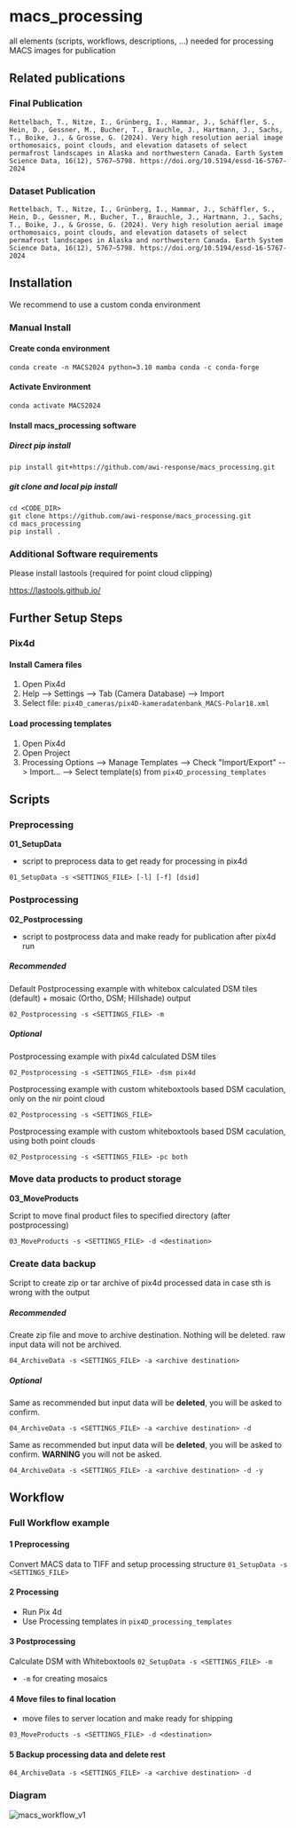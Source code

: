 # macs_processing

all elements (scripts, workflows, descriptions, ...) needed for processing MACS images for publication

## Related publications

### Final Publication

```
Rettelbach, T., Nitze, I., Grünberg, I., Hammar, J., Schäffler, S., Hein, D., Gessner, M., Bucher, T., Brauchle, J., Hartmann, J., Sachs, T., Boike, J., & Grosse, G. (2024). Very high resolution aerial image orthomosaics, point clouds, and elevation datasets of select permafrost landscapes in Alaska and northwestern Canada. Earth System Science Data, 16(12), 5767–5798. https://doi.org/10.5194/essd-16-5767-2024
```

### Dataset Publication

```
Rettelbach, T., Nitze, I., Grünberg, I., Hammar, J., Schäffler, S., Hein, D., Gessner, M., Bucher, T., Brauchle, J., Hartmann, J., Sachs, T., Boike, J., & Grosse, G. (2024). Very high resolution aerial image orthomosaics, point clouds, and elevation datasets of select permafrost landscapes in Alaska and northwestern Canada. Earth System Science Data, 16(12), 5767–5798. https://doi.org/10.5194/essd-16-5767-2024
```

## Installation

We recommend to use a custom conda environment

### Manual Install

#### Create conda environment

`conda create -n MACS2024 python=3.10 mamba conda -c conda-forge`

#### Activate Environment

`conda activate MACS2024`

#### Install macs_processing software

##### Direct pip install

`pip install git+https://github.com/awi-response/macs_processing.git`

##### git clone and local pip install

```
cd <CODE_DIR>
git clone https://github.com/awi-response/macs_processing.git
cd macs_processing
pip install .
```

### Additional Software requirements

Please install lastools (required for point cloud clipping)

<https://lastools.github.io/>

## Further Setup Steps

### Pix4d

#### Install Camera files

1. Open Pix4d
2. Help --> Settings --> Tab (Camera Database) --> Import
3. Select file: `pix4D_cameras/pix4D-kameradatenbank_MACS-Polar18.xml`

#### Load processing templates

1. Open Pix4d
2. Open Project
3. Processing Options --> Manage Templates --> Check "Import/Export" --> Import... --> Select template(s) from `pix4D_processing_templates`

## Scripts

### Preprocessing

**01_SetupData**

* script to preprocess data to get ready for processing in pix4d

`01_SetupData -s <SETTINGS_FILE> [-l] [-f] [dsid]`

### Postprocessing

**02_Postprocessing**

* script to postprocess data and make ready for publication after pix4d run

##### Recommended

Default Postprocessing example with whitebox calculated DSM tiles (default) + mosaic (Ortho, DSM; Hillshade) output

`02_Postprocessing -s <SETTINGS_FILE> -m`

##### Optional

Postprocessing example with pix4d calculated DSM tiles

`02_Postprocessing -s <SETTINGS_FILE> -dsm pix4d`

Postprocessing example with custom whiteboxtools based DSM caculation, only on the nir point cloud

`02_Postprocessing -s <SETTINGS_FILE>`

Postprocessing example with custom whiteboxtools based DSM caculation, using both point clouds

`02_Postprocessing -s <SETTINGS_FILE> -pc both`

### Move data products to product storage

**03_MoveProducts**

Script to move final product files to specified directory (after postprocessing)

`03_MoveProducts -s <SETTINGS_FILE> -d <destination>`

### Create data backup

Script to create zip or tar archive of pix4d processed data in case sth is wrong with the output

##### Recommended

Create zip file and move to archive destination. Nothing will be deleted. raw input data will not be archived.

`04_ArchiveData -s <SETTINGS_FILE> -a <archive destination>`

##### Optional

Same as recommended but input data will be **deleted**, you will be asked to confirm.

`04_ArchiveData -s <SETTINGS_FILE> -a <archive destination> -d`

Same as recommended but input data will be **deleted**, you will be asked to confirm. **WARNING** you will not be asked.

`04_ArchiveData -s <SETTINGS_FILE> -a <archive destination> -d -y`

## Workflow

### Full Workflow example

#### 1 Preprocessing

Convert MACS data to TIFF and setup processing structure
`01_SetupData -s <SETTINGS_FILE>`

#### 2 Processing

* Run Pix 4d
* Use Processing templates in `pix4D_processing_templates`

#### 3 Postprocessing

Calculate DSM with Whiteboxtools
`02_SetupData -s <SETTINGS_FILE> -m`

* `-m` for creating mosaics

#### 4 Move files to final location

* move files to server location and make ready for shipping

`03_MoveProducts -s <SETTINGS_FILE> -d <destination>`

#### 5 Backup processing data and delete rest

`04_ArchiveData -s <SETTINGS_FILE> -a <archive destination> -d`

### Diagram

![macs_workflow_v1](https://user-images.githubusercontent.com/40014163/148205796-97045090-e266-48f8-b357-7eaaa8d41b9f.png)
